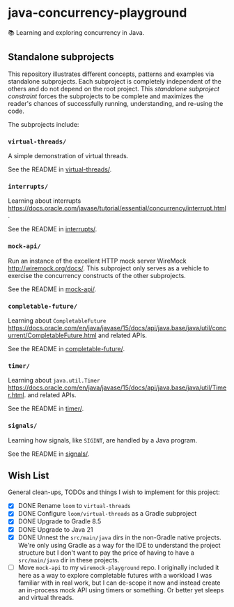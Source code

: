 # java-concurrency-playground

📚 Learning and exploring concurrency in Java.


## Standalone subprojects

This repository illustrates different concepts, patterns and examples via standalone subprojects. Each subproject is
completely independent of the others and do not depend on the root project. This _standalone subproject constraint_
forces the subprojects to be complete and maximizes the reader's chances of successfully running, understanding, and
re-using the code.

The subprojects include:


### `virtual-threads/`

A simple demonstration of virtual threads. 

See the README in [virtual-threads/](virtual-threads/).


### `interrupts/`

Learning about interrupts <https://docs.oracle.com/javase/tutorial/essential/concurrency/interrupt.html>.

See the README in [interrupts/](interrupts/).


###  `mock-api/`

Run an instance of the excellent HTTP mock server WireMock <http://wiremock.org/docs/>. This subproject only serves as
a vehicle to exercise the concurrency constructs of the other subprojects.

See the README in [mock-api/](mock-api/).   


### `completable-future/`

Learning about `CompletableFuture` <https://docs.oracle.com/en/java/javase/15/docs/api/java.base/java/util/concurrent/CompletableFuture.html>
and related APIs.

See the README in [completable-future/](completable-future/).


### `timer/`

Learning about `java.util.Timer` <https://docs.oracle.com/en/java/javase/15/docs/api/java.base/java/util/Timer.html>.
and related APIs.

See the README in [timer/](timer/).


### `signals/`

Learning how signals, like `SIGINT`, are handled by a Java program.

See the README in [signals/](signals/).


## Wish List

General clean-ups, TODOs and things I wish to implement for this project:

* [x] DONE Rename `loom` to `virtual-threads`
* [x] DONE Configure `loom/virtual-threads` as a Gradle subproject
* [x] DONE Upgrade to Gradle 8.5
* [x] DONE Upgrade to Java 21
* [x] DONE Unnest the `src/main/java` dirs in the non-Gradle native projects. We're only using Gradle as a way for the IDE
  to understand the project structure but I don't want to pay the price of having to have a `src/main/java` dir in these
  projects.
* [ ] Move `mock-api` to my `wiremock-playground` repo. I originally included it here as a way to explore completable futures
  with a workload I was familiar with in real work, but I can de-scope it now and instead create an in-process mock API
  using timers or something. Or better yet sleeps and virtual threads.
